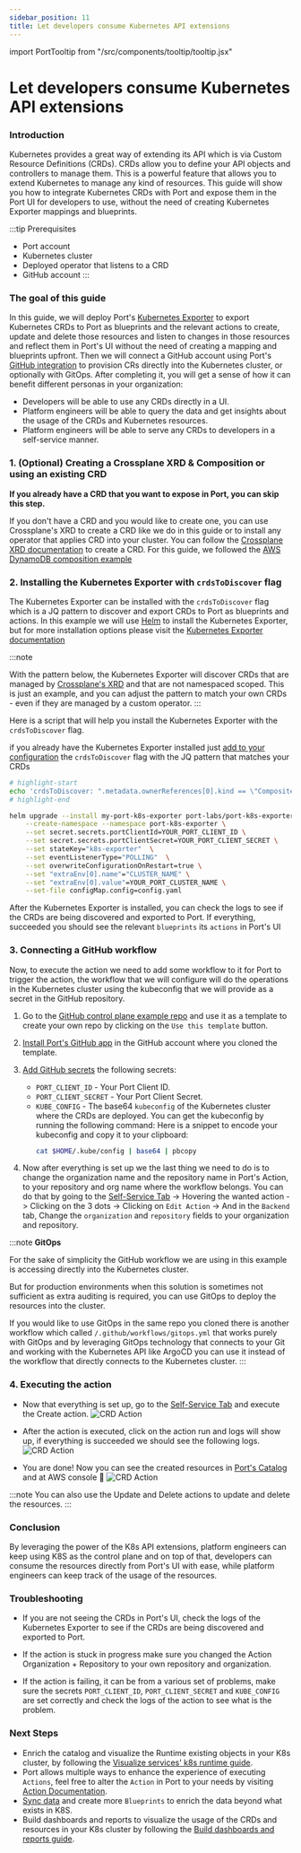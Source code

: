 ```yaml
---
sidebar_position: 11
title: Let developers consume Kubernetes API extensions
---
```


import PortTooltip from "/src/components/tooltip/tooltip.jsx"

# Let developers consume Kubernetes API extensions

### Introduction

Kubernetes provides a great way of extending its API which is via Custom Resource Definitions (CRDs). CRDs allow you to define your API objects and controllers to manage them. This is a powerful feature that allows you to extend Kubernetes to manage any kind of resources.
This guide will show you how to integrate Kubernetes CRDs with Port and expose them in the Port UI for developers to use, without the need of creating Kubernetes Exporter mappings and blueprints.

:::tip Prerequisites
- Port account
- Kubernetes cluster
- Deployed operator that listens to a CRD
- GitHub account
:::

### The goal of this guide

In this guide, we will deploy Port's [Kubernetes Exporter](../build-your-software-catalog/sync-data-to-catalog/kubernetes/kubernetes.md) to export Kubernetes CRDs to Port as <PortTooltip id="blueprint">blueprints</PortTooltip> and the relevant <PortTooltip id="action">actions</PortTooltip> to create, update and delete those resources and listen to changes in those resources and reflect them in Port's UI without the need of creating a mapping and blueprints upfront.
Then we will connect a GitHub account using Port's [GitHub integration](../build-your-software-catalog/sync-data-to-catalog/git/github/github.md) to provision CRs directly into the Kubernetes cluster, or optionally with GitOps.
After completing it, you will get a sense of how it can benefit different personas in your organization:

- Developers will be able to use any CRDs directly in a UI.
- Platform engineers will be able to query the data and get insights about the usage of the CRDs and Kubernetes resources.
- Platform engineers will be able to serve any CRDs to developers in a self-service manner.

### 1. (Optional) Creating a Crossplane XRD & Composition or using an existing CRD

**If you already have a CRD that you want to expose in Port, you can skip this step.**


If you don't have a CRD and you would like to create one, you can use Crossplane's XRD to create a CRD like we do in this guide or to install any operator that applies CRD into your cluster. You can follow the [Crossplane XRD documentation](https://docs.crossplane.io/latest/concepts/composite-resource-definitions/) to create a CRD.
For this guide, we followed the [AWS DynamoDB composition example](https://docs.crossplane.io/latest/getting-started/provider-aws-part-2/)

### 2. Installing the Kubernetes Exporter with `crdsToDiscover` flag

The Kubernetes Exporter can be installed with the `crdsToDiscover` flag which is a JQ pattern to discover and export CRDs to Port as blueprints and actions. In this example we will use [Helm](https://helm.sh/) to install the Kubernetes Exporter, but for more installation options please visit the [Kubernetes Exporter documentation](../build-your-software-catalog/sync-data-to-catalog/kubernetes/kubernetes.md#installation)

:::note

With the pattern below, the Kubernetes Exporter will discover CRDs that are managed by [Crossplane's XRD](https://docs.crossplane.io/latest/concepts/composite-resource-definitions/) and that are not namespaced scoped. This is just an example, and you can adjust the pattern to match your own CRDs - even if they are managed by a custom operator.
:::

Here is a script that will help you install the Kubernetes Exporter with the `crdsToDiscover` flag.

if you already have the Kubernetes Exporter installed just [add to your configuration](../build-your-software-catalog/sync-data-to-catalog/kubernetes/kubernetes.md#updating-exporter-configuration) the `crdsToDiscover` flag with the JQ pattern that matches your CRDs
```bash
# highlight-start
echo 'crdsToDiscover: ".metadata.ownerReferences[0].kind == \"CompositeResourceDefinition\" and .spec.scope != \"Namespaced\""' > config.yaml
# highlight-end 

helm upgrade --install my-port-k8s-exporter port-labs/port-k8s-exporter \
    --create-namespace --namespace port-k8s-exporter \
    --set secret.secrets.portClientId=YOUR_PORT_CLIENT_ID \
    --set secret.secrets.portClientSecret=YOUR_PORT_CLIENT_SECRET \
    --set stateKey="k8s-exporter"  \
    --set eventListenerType="POLLING"  \
    --set overwriteConfigurationOnRestart=true \
    --set "extraEnv[0].name"="CLUSTER_NAME" \
    --set "extraEnv[0].value"=YOUR_PORT_CLUSTER_NAME \
    --set-file configMap.config=config.yaml
```

After the Kubernetes Exporter is installed, you can check the logs to see if the CRDs are being discovered and exported to Port.
If everything, succeeded you should see the relevant `blueprints` its `actions` in Port's UI

### 3. Connecting a GitHub workflow

Now, to execute the action we need to add some workflow to it for Port to trigger the action, the workflow that we will configure will do the operations in the Kubernetes cluster using the kubeconfig that we will provide as a secret in the GitHub repository.

1. Go to the [GitHub control plane example repo](https://github.com/port-labs/control-plane-demo) and use it as a template to create your own repo by clicking on the `Use this template` button.

2. [Install Port's GitHub app](../build-your-software-catalog/sync-data-to-catalog/git/github/github.md#installation) in the GitHub account where you cloned the template.

3. [Add GitHub secrets](https://docs.github.com/en/actions/security-guides/using-secrets-in-github-actions#creating-secrets-for-a-repository) the following secrets:
    - `PORT_CLIENT_ID` - Your Port Client ID.
    - `PORT_CLIENT_SECRET` - Your Port Client Secret.
    - `KUBE_CONFIG` - The base64 `kubeconfig` of the Kubernetes cluster where the CRDs are deployed. You can get the kubeconfig by running the following command:
        Here is a snippet to encode your kubeconfig and copy it to your clipboard:
        ```bash
        cat $HOME/.kube/config | base64 | pbcopy
        ```
4. Now after everything is set up we the last thing we need to do is to change the organization name and the repository name in Port's Action, to your repository and org name where the workflow belongs.
You can do that by going to the [Self-Service Tab](https://app.getport.io/self-serve) -> Hovering the wanted action -> Clicking on the 3 dots -> Clicking on `Edit Action` -> And in the `Backend` tab, Change the `organization` and `repository` fields to your organization and repository.

:::note
**GitOps**

For the sake of simplicity the GitHub workflow we are using in this example is accessing directly into the Kubernetes cluster.

But for production environments when this solution is sometimes not sufficient as extra auditing is required, you can use GitOps to deploy the resources into the cluster.

If you would like to use GitOps in the same repo you cloned there is another workflow which called `/.github/workflows/gitops.yml` that works purely with GitOps and by leveraging GitOps technology that connects to your Git and working with the Kubernetes API like ArgoCD you can use it instead of the workflow that directly connects to the Kubernetes cluster.
:::


### 4. Executing the action

* Now that everything is set up, go to the [Self-Service Tab](https://app.getport.io/self-serve) and execute the Create action.
![CRD Action](../../static/img/guides/createNosqlComposition.png)

* After the action is executed, click on the action run and logs will show up, if everything is succeeded we should see the following logs.
![CRD Action](../../static/img/guides/createNosqlCompositionLogs.png)

* You are done! Now you can see the created resources in [Port's Catalog](https://app.getport.io/nosqls) and at AWS console 🚀
![CRD Action](../../static/img/guides/createNosqlCompositionResultCatalog.png)

:::note
You can also use the Update and Delete actions to update and delete the resources.
:::


### Conclusion

By leveraging the power of the K8s API extensions, platform engineers can keep using K8S as the control plane and on top of that, developers can consume the resources directly from Port's UI with ease, while platform engineers can keep track of the usage of the resources.

### Troubleshooting

* If you are not seeing the CRDs in Port's UI, check the logs of the Kubernetes Exporter to see if the CRDs are being discovered and exported to Port.

* If the action is stuck in progress make sure you changed the Action Organization + Repository to your own repository and organization.

* If the action is failing, it can be from a various set of problems, make sure the secrets `PORT_CLIENT_ID`, `PORT_CLIENT_SECRET` and `KUBE_CONFIG` are set correctly and check the logs of the action to see what is the problem.


### Next Steps

- Enrich the catalog and visualize the Runtime existing objects in your K8s cluster, by following the [Visualize services' k8s runtime guide](./visualize-service-k8s-runtime.md).
- Port allows multiple ways to enhance the experience of executing `Actions`, feel free to alter the `Action` in Port to your needs by visiting [Action Documentation](../create-self-service-experiences/create-self-service-experiences.md).
- [Sync data](../build-your-software-catalog/sync-data-to-catalog/sync-data-to-catalog.md) and create more `Blueprints` to enrich the data beyond what exists in K8S.
- Build dashboards and reports to visualize the usage of the CRDs and resources in your K8s cluster by following the [Build dashboards and reports guide](../customize-pages-dashboards-and-plugins/dashboards/dashboards.md).